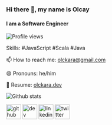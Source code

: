 ### Hi there 👋, my name is Olcay
#### I am a Software Engineer

![Profile views](https://gpvc.arturio.dev/olckara)  

Skills: #JavaScript #Scala #Java

📫 How to reach me: [olckara@gmail.com](mailto:olckara@gmail.com) 

😄 Pronouns: he/him 

📝 Resume: [olckara.dev](https://olckara.dev)


![Github stats](https://github-readme-stats.vercel.app/api?username=olckara&show_icons=true)

[<img src='https://cdn.jsdelivr.net/npm/simple-icons@3.0.1/icons/github.svg' alt='github' height='40'>](https://github.com/olckara)  [<img src='https://cdn.jsdelivr.net/npm/simple-icons@3.0.1/icons/dev-dot-to.svg' alt='dev' height='40'>](https://dev.to/olckara)  [<img src='https://cdn.jsdelivr.net/npm/simple-icons@3.0.1/icons/linkedin.svg' alt='linkedin' height='40'>](https://www.linkedin.com/in/olckara/)  [<img src='https://cdn.jsdelivr.net/npm/simple-icons@3.0.1/icons/twitter.svg' alt='twitter' height='40'>](https://twitter.com/olckara)  
